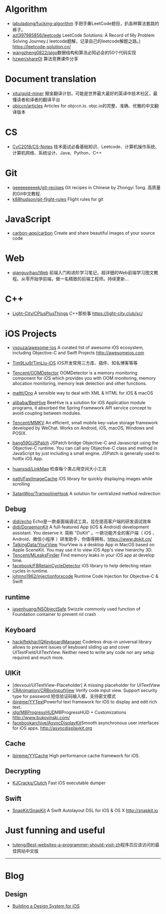 # Algorithm
- [labuladong/fucking-algorithm](https://github.com/labuladong/fucking-algorithm) 手把手撕LeetCode题目，扒各种算法套路的裤子。
- [azl397985856/leetcode](https://github.com/azl397985856/leetcode) LeetCode Solutions: A Record of My Problem Solving Journey.( leetcode题解，记录自己的leetcode解题之路。) https://leetcode-solution.cn/
- [wangzheng0822/algo](https://github.com/wangzheng0822/algo)数据结构和算法必知必会的50个代码实现
- [hzwer/shareOI](https://github.com/hzwer/shareOI) 算法竞赛课件分享

# Document translation
- [xitu/gold-miner](https://github.com/xitu/gold-miner) 掘金翻译计划，可能是世界最大最好的英译中技术社区，最懂读者和译者的翻译平台
- [objccn/articles](https://github.com/objccn/articles) Articles for objccn.io. objc.io的完整、准确、优雅的中文翻译版本

# CS 
- [CyC2018/CS-Notes](https://github.com/CyC2018/CS-Notes) 技术面试必备基础知识、Leetcode、计算机操作系统、计算机网络、系统设计、Java、Python、C++ 

# Git
- [geeeeeeeeek/git-recipes](https://github.com/geeeeeeeeek/git-recipes) Git recipes in Chinese by Zhongyi Tong. 高质量的Git中文教程. 
- [k88hudson/git-flight-rules](https://github.com/k88hudson/git-flight-rules) Flight rules for git

# JavaScript
- [carbon-app/carbon](https://github.com/carbon-app/carbon) Create and share beautiful images of your source code

# Web
- [qianguyihao/Web](https://github.com/qianguyihao/Web) 前端入门和进阶学习笔记，超详细的Web前端学习图文教程。从零开始学前端，做一名精致的前端工程师。持续更新...

# C++
- [Light-City/CPlusPlusThings](https://github.com/Light-City/CPlusPlusThings) C++那些事 https://light-city.club/sc/

# iOS Projects
- [vsouza/awesome-ios](https://github.com/vsouza/awesome-ios) A curated list of awesome iOS ecosystem, including Objective-C and Swift Projects http://awesomeios.com
- [Tim9Liu9/TimLiu-iOS](https://github.com/Tim9Liu9/TimLiu-iOS#%E5%A6%82%E4%BD%95%E6%88%90%E4%B8%BA%E4%B8%80%E4%B8%AAIOS%E5%BC%80%E5%8F%91) iOS开发常用三方库、插件、知名博客等等

- [Tencent/OOMDetector](https://github.com/Tencent/OOMDetector) OOMDetector is a memory monitoring component for iOS which provides you with OOM monitoring, memory allocation monitoring, memory leak detection and other functions.
- [mattt/Ono](https://github.com/mattt/Ono) A sensible way to deal with XML & HTML for iOS & macOS
- [alibaba/BeeHive](https://github.com/alibaba/BeeHive) BeeHive is a solution for iOS Application module programs, it absorbed the Spring Framework API service concept to avoid coupling between modules.
- [Tencent/MMKV](https://github.com/Tencent/MMKV) An efficient, small mobile key-value storage framework developed by WeChat. Works on Android, iOS, macOS, Windows and POSIX.

- [bang590/JSPatch](https://github.com/bang590/JSPatch) JSPatch bridge Objective-C and Javascript using the Objective-C runtime. You can call any Objective-C class and method in JavaScript by just including a small engine. JSPatch is generally used to hotfix iOS App.
- [huanxsd/LinkMap](https://github.com/huanxsd/LinkMap) 检查每个类占用空间大小工具
- [path/FastImageCache](https://github.com/path/FastImageCache) iOS library for quickly displaying images while scrolling
- [SatanWoo/TrampolineHook](https://github.com/SatanWoo/TrampolineHook) A solution for centralized method redirection

## Debug
- [didi/echo](https://github.com/didi/echo) Echo是一款桌面端调试工具，旨在提高客户端的研发调试效率
- [didi/DoraemonKit](https://github.com/didi/DoraemonKit) A full-featured App (iOS & Android) development assistant. You deserve it. 简称 "DoKit" 。一款功能齐全的客户端（ iOS 、Android、微信小程序 ）研发助手，你值得拥有。https://www.dokit.cn/
- [TalkingData/YourView](https://github.com/TalkingData/YourView) YourView is a desktop App in MacOS based on Apple SceneKit. You may use it to view iOS App's view hierarchy 3D.
- [Tencent/MLeaksFinder](https://github.com/Tencent/MLeaksFinder) Find memory leaks in your iOS app at develop time.
- [facebook/FBRetainCycleDetector](https://github.com/facebook/FBRetainCycleDetector) iOS library to help detecting retain cycles in runtime.
- [johnno1962/injectionforxcode](https://github.com/johnno1962/injectionforxcode) Runtime Code Injection for Objective-C & Swift

## runtime
- [jasenhuang/NSObjectSafe](https://github.com/jasenhuang/NSObjectSafe) Swizzle commonly used function of Foundation container to prevent nil crash

## Keyboard
- [hackiftekhar/IQKeyboardManager](https://github.com/hackiftekhar/IQKeyboardManager) Codeless drop-in universal library allows to prevent issues of keyboard sliding up and cover UITextField/UITextView. Neither need to write any code nor any setup required and much more.

## UIKit
- [devxoul/UITextView-Placeholder] A missing placeholder for UITextView
- [CRAnimation/CRBoxInputView](https://github.com/CRAnimation/CRBoxInputView) Verify code input view. Support security type for password.短信验证码输入框，支持密文模式
- [ibireme/YYText](https://github.com/ibireme/YYText)Powerful text framework for iOS to display and edit rich text.
- [jdg/MBProgressHUD](https://github.com/jdg/MBProgressHUD)MBProgressHUD + Customizations http://www.bukovinski.com/
- [facebookarchive/AsyncDisplayKit](https://github.com/facebookarchive/AsyncDisplayKit)Smooth asynchronous user interfaces for iOS apps. http://asyncdisplaykit.org

## Cache
- [ibireme/YYCache](https://github.com/ibireme/YYCache) High performance cache framework for iOS.

## Decrypting
- [KJCracks/Clutch](https://github.com/KJCracks/Clutch) Fast iOS executable dumper

## Swift
- [SnapKit/SnapKit](https://github.com/SnapKit/SnapKit) A Swift Autolayout DSL for iOS & OS X http://snapkit.io

# Just funning and useful
- [tuteng/Best-websites-a-programmer-should-visit-zh](https://github.com/tuteng/Best-websites-a-programmer-should-visit-zh)程序员应该访问的最佳网站中文版

------------------------------------------------
# Blog
## Design
- [Building a Design System for iOS](https://www.ramshandilya.com/blog/design-system-intro/)

